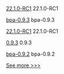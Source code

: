 
[22.1.0-RC1](https://github.com/hyperledger/besu/releases/tag/22.1.0-RC1) 22.1.0-RC1

[bpa-0.9.3](https://github.com/hyperledger-labs/business-partner-agent-chart/releases/tag/bpa-0.9.3) bpa-0.9.3

[22.1.0-RC1](https://github.com/hyperledger/besu-docs/releases/tag/22.1.0-RC1) 22.1.0-RC1

[0.9.3](https://github.com/hyperledger-labs/business-partner-agent/releases/tag/0.9.3) 0.9.3

[bpa-0.9.2](https://github.com/hyperledger-labs/business-partner-agent-chart/releases/tag/bpa-0.9.2) bpa-0.9.2


[See more >>>](https://start-here.hyperledger.org/releases)
